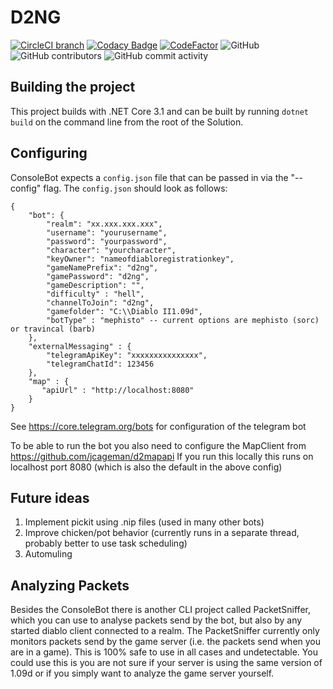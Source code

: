 # D2NG
[![CircleCI branch](https://img.shields.io/circleci/project/github/jcageman/D2NG-1.09/master.svg)](https://circleci.com/gh/jcageman/D2NG-1.09/tree/master)
[![Codacy Badge](https://api.codacy.com/project/badge/Grade/0b90f6cdc4b0445296de25748e066738)](https://www.codacy.com?utm_source=github.com&amp;utm_medium=referral&amp;utm_content=jcageman/D2NG&amp;utm_campaign=Badge_Grade)
[![CodeFactor](https://www.codefactor.io/repository/github/jcageman/D2NG-1.09/badge)](https://www.codefactor.io/repository/github/jcageman/D2NG-1.09)
![GitHub](https://img.shields.io/github/license/jcageman/D2NG.svg)
![GitHub contributors](https://img.shields.io/github/contributors/jcageman/D2NG.svg)
![GitHub commit activity](https://img.shields.io/github/commit-activity/m/jcageman/D2NG.svg)

## Building the project
This project builds with .NET Core 3.1 and can be built by running `dotnet build` on the command line from the root of the Solution.

## Configuring
ConsoleBot expects a `config.json` file that can be passed in via the "--config" flag. The `config.json` should look as follows:
```
{
    "bot": {
        "realm": "xx.xxx.xxx.xxx",
        "username": "yourusername",
        "password": "yourpassword",
        "character": "yourcharacter",
        "keyOwner": "nameofdiabloregistrationkey",
        "gameNamePrefix": "d2ng",
        "gamePassword": "d2ng",
        "gameDescription": "",
        "difficulty" : "hell",
        "channelToJoin": "d2ng",
        "gamefolder": "C:\\Diablo II1.09d",
        "botType" : "mephisto" -- current options are mephisto (sorc) or travincal (barb) 
    },
    "externalMessaging" : {
        "telegramApiKey": "xxxxxxxxxxxxxxx",
        "telegramChatId": 123456
    },
    "map" : {
       "apiUrl" : "http://localhost:8080"
    }
}
```
See https://core.telegram.org/bots for configuration of the telegram bot

To be able to run the bot you also need to configure the MapClient from https://github.com/jcageman/d2mapapi
If you run this locally this runs on localhost port 8080 (which is also the default in the above config)

## Future ideas
1. Implement pickit using .nip files (used in many other bots)
2. Improve chicken/pot behavior (currently runs in a separate thread, probably better to use task scheduling)
3. Automuling

## Analyzing Packets
Besides the ConsoleBot there is another CLI project called PacketSniffer, which you can use to analyse packets send by the bot, but also by any started diablo client connected to a realm. The PacketSniffer currently only monitors packets send by the game server (i.e. the packets send when you are in a game). This is 100% safe to use in all cases and undetectable. You could use this is you are not sure if your server is using the same version of 1.09d or if you simply want to analyze the game server yourself.

